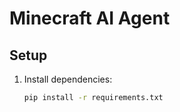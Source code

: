 # Minecraft AI Agent

## Setup

1. Install dependencies:
   ```sh
   pip install -r requirements.txt